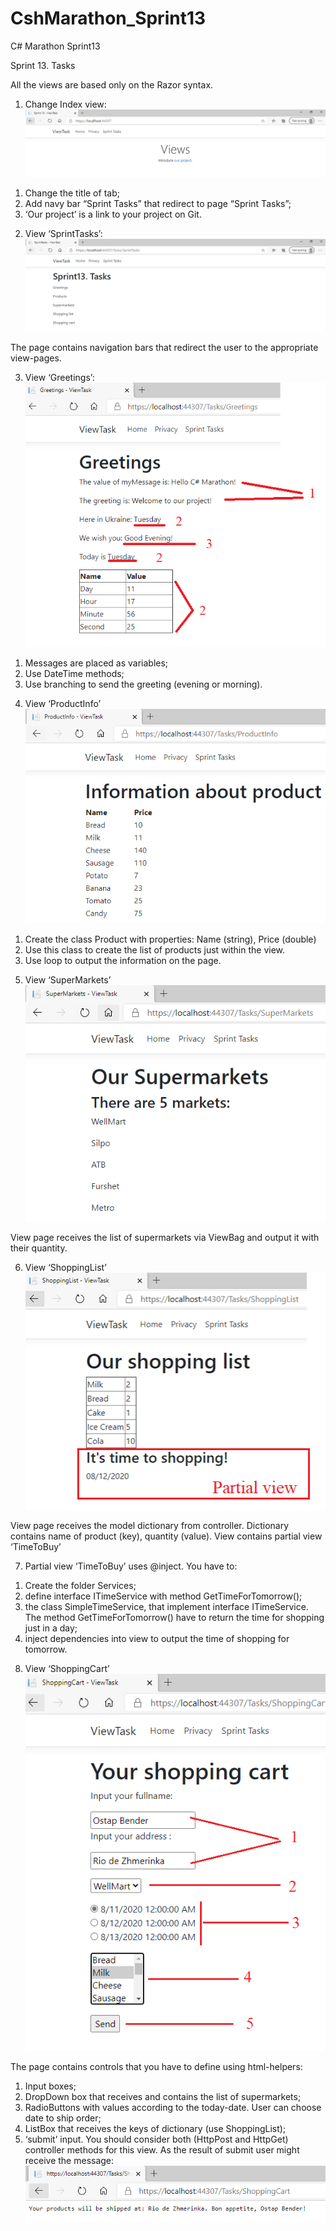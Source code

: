 # CshMarathon_Sprint13
 C# Marathon Sprint13
 
Sprint 13. Tasks

All the views are based only on the Razor syntax.
1.	Change Index view:
![Index](/images/1.png)
1)	Change the title of tab;
2)	Add navy bar “Sprint Tasks” that redirect to page “Sprint Tasks”;
3)	‘Our project’ is a link to your project on Git.

2.	View ‘SprintTasks’:
![SprintTasks](/images/2.png)
 
The page contains navigation bars  that redirect the user to the appropriate view-pages.

3.	View ‘Greetings’:
![Greetings](/images/3.png)
 
1)	Messages are placed as variables;
2)	Use DateTime methods;
3)	Use branching to send the greeting (evening or morning).

4.	View ‘ProductInfo’
![ProductInfo](/images/4.png)
 
1)	Create the class Product with properties: Name (string), Price (double)
2)	Use this class to create the list of products just within the view.
3)	Use loop to output the information on the page.

5.	View ‘SuperMarkets’
![SuperMarkets](/images/5.png)
 
View page receives the list of supermarkets via ViewBag and output it with their quantity.

6.	View ‘ShoppingList’
![ShoppingList](/images/6.png)
 
View page receives the model dictionary from controller. Dictionary contains name of product (key), quantity (value).
View contains partial view ‘TimeToBuy’

7.	Partial view ‘TimeToBuy’ uses @inject.
You have to:
1)	Create the folder Services;
2)	define interface ITimeService with method GetTimeForTomorrow();
3)	the class SimpleTimeService, that implement interface ITimeService. The method GetTimeForTomorrow() have to return the time for shopping just in a day;
4)	inject dependencies into view to output the time of shopping for tomorrow.

8.	View ‘ShoppingCart’
![ShoppingCart](/images/7.png)
 
The page contains controls that you have to define using html-helpers:
1)	Input boxes;
2)	DropDown box that receives and contains the list of supermarkets;
3)	RadioButtons with values according to the today-date. User can choose date to ship order;
4)	ListBox that receives the keys of dictionary (use ShoppingList);
5)	‘submit’ input.
You should consider both (HttpPost and HttpGet) controller methods for this view.
As the result of submit user might receive the message:
![Result](/images/8.png)
 

